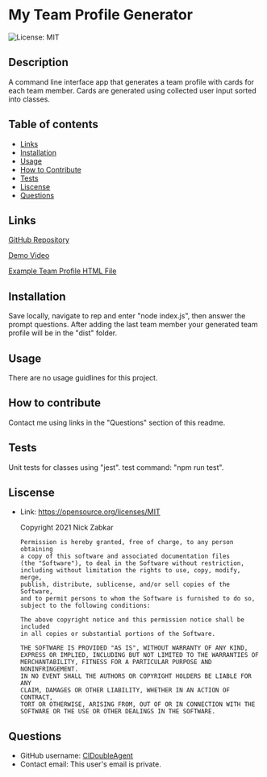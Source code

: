   # My Team Profile Generator
  ![License: MIT](https://img.shields.io/badge/License-MIT-yellow.svg)
  ## Description
  A command line interface app that generates a team profile with cards for each team member. Cards are generated using collected user input sorted into classes. 
  ## Table of contents
  * [Links](#Links)
  * [Installation](#installation)
  * [Usage](#usage)
  * [How to Contribute](#how-to-contribute)
  * [Tests](#tests)
  * [Liscense](#liscense)
  * [Questions](#questions)
  ## Links
  [GitHub Repository](https://github.com/CIDoubleAgent/My-Team-Profile-Generator)

  [Demo Video](https://youtu.be/xwm5PjS7WEQ)

  [Example Team Profile HTML File](https://github.com/CIDoubleAgent/My-Team-Profile-Generator/blob/main/exampleHTML/exampleTeamProfile.html)
  ## Installation
  Save locally, navigate to rep and enter "node index.js", then answer the prompt questions. After adding the last team member your generated team profile will be in the "dist" folder.
  ## Usage
  There are no usage guidlines for this project.
  ## How to contribute
  Contact me using links in the "Questions" section of this readme.
  ## Tests
  Unit tests for classes using "jest". test command: "npm run test".
  ## Liscense
  * Link: https://opensource.org/licenses/MIT  

      Copyright 2021 Nick Zabkar

        Permission is hereby granted, free of charge, to any person obtaining 
        a copy of this software and associated documentation files 
        (the "Software"), to deal in the Software without restriction, 
        including without limitation the rights to use, copy, modify, merge, 
        publish, distribute, sublicense, and/or sell copies of the Software, 
        and to permit persons to whom the Software is furnished to do so, 
        subject to the following conditions:

        The above copyright notice and this permission notice shall be included 
        in all copies or substantial portions of the Software.

        THE SOFTWARE IS PROVIDED "AS IS", WITHOUT WARRANTY OF ANY KIND, 
        EXPRESS OR IMPLIED, INCLUDING BUT NOT LIMITED TO THE WARRANTIES OF 
        MERCHANTABILITY, FITNESS FOR A PARTICULAR PURPOSE AND NONINFRINGEMENT. 
        IN NO EVENT SHALL THE AUTHORS OR COPYRIGHT HOLDERS BE LIABLE FOR ANY 
        CLAIM, DAMAGES OR OTHER LIABILITY, WHETHER IN AN ACTION OF CONTRACT, 
        TORT OR OTHERWISE, ARISING FROM, OUT OF OR IN CONNECTION WITH THE 
        SOFTWARE OR THE USE OR OTHER DEALINGS IN THE SOFTWARE.
  ## Questions
  * GitHub username: [CIDoubleAgent](https://github.com/CIDoubleAgent)
  * Contact email: This user's email is private.
